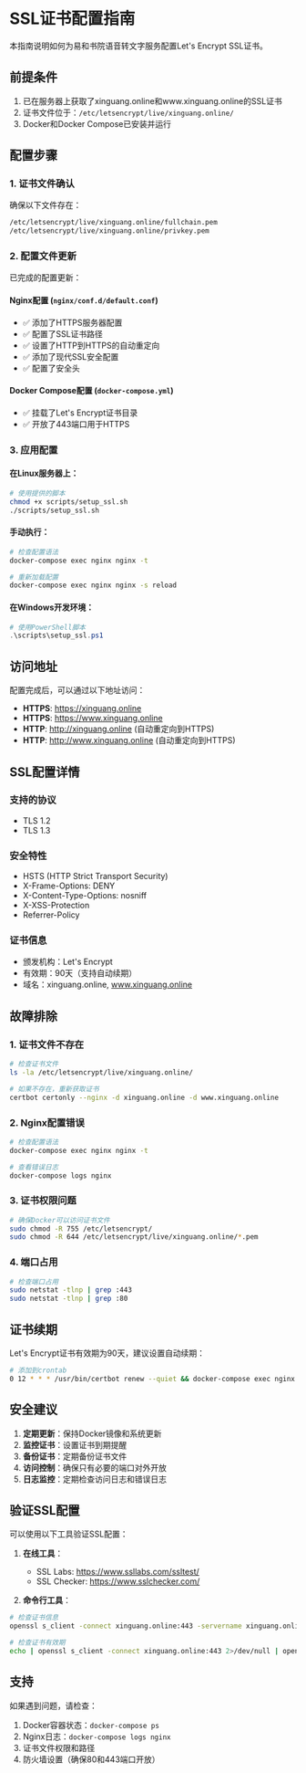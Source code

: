 # SSL证书配置指南

本指南说明如何为易和书院语音转文字服务配置Let's Encrypt SSL证书。

## 前提条件

1. 已在服务器上获取了xinguang.online和www.xinguang.online的SSL证书
2. 证书文件位于：`/etc/letsencrypt/live/xinguang.online/`
3. Docker和Docker Compose已安装并运行

## 配置步骤

### 1. 证书文件确认

确保以下文件存在：
```bash
/etc/letsencrypt/live/xinguang.online/fullchain.pem
/etc/letsencrypt/live/xinguang.online/privkey.pem
```

### 2. 配置文件更新

已完成的配置更新：

#### Nginx配置 (`nginx/conf.d/default.conf`)
- ✅ 添加了HTTPS服务器配置
- ✅ 配置了SSL证书路径
- ✅ 设置了HTTP到HTTPS的自动重定向
- ✅ 添加了现代SSL安全配置
- ✅ 配置了安全头

#### Docker Compose配置 (`docker-compose.yml`)
- ✅ 挂载了Let's Encrypt证书目录
- ✅ 开放了443端口用于HTTPS

### 3. 应用配置

#### 在Linux服务器上：
```bash
# 使用提供的脚本
chmod +x scripts/setup_ssl.sh
./scripts/setup_ssl.sh
```

#### 手动执行：
```bash
# 检查配置语法
docker-compose exec nginx nginx -t

# 重新加载配置
docker-compose exec nginx nginx -s reload
```

#### 在Windows开发环境：
```powershell
# 使用PowerShell脚本
.\scripts\setup_ssl.ps1
```

## 访问地址

配置完成后，可以通过以下地址访问：

- **HTTPS**: https://xinguang.online
- **HTTPS**: https://www.xinguang.online
- **HTTP**: http://xinguang.online (自动重定向到HTTPS)
- **HTTP**: http://www.xinguang.online (自动重定向到HTTPS)

## SSL配置详情

### 支持的协议
- TLS 1.2
- TLS 1.3

### 安全特性
- HSTS (HTTP Strict Transport Security)
- X-Frame-Options: DENY
- X-Content-Type-Options: nosniff
- X-XSS-Protection
- Referrer-Policy

### 证书信息
- 颁发机构：Let's Encrypt
- 有效期：90天（支持自动续期）
- 域名：xinguang.online, www.xinguang.online

## 故障排除

### 1. 证书文件不存在
```bash
# 检查证书文件
ls -la /etc/letsencrypt/live/xinguang.online/

# 如果不存在，重新获取证书
certbot certonly --nginx -d xinguang.online -d www.xinguang.online
```

### 2. Nginx配置错误
```bash
# 检查配置语法
docker-compose exec nginx nginx -t

# 查看错误日志
docker-compose logs nginx
```

### 3. 证书权限问题
```bash
# 确保Docker可以访问证书文件
sudo chmod -R 755 /etc/letsencrypt/
sudo chmod -R 644 /etc/letsencrypt/live/xinguang.online/*.pem
```

### 4. 端口占用
```bash
# 检查端口占用
sudo netstat -tlnp | grep :443
sudo netstat -tlnp | grep :80
```

## 证书续期

Let's Encrypt证书有效期为90天，建议设置自动续期：

```bash
# 添加到crontab
0 12 * * * /usr/bin/certbot renew --quiet && docker-compose exec nginx nginx -s reload
```

## 安全建议

1. **定期更新**：保持Docker镜像和系统更新
2. **监控证书**：设置证书到期提醒
3. **备份证书**：定期备份证书文件
4. **访问控制**：确保只有必要的端口对外开放
5. **日志监控**：定期检查访问日志和错误日志

## 验证SSL配置

可以使用以下工具验证SSL配置：

1. **在线工具**：
   - SSL Labs: https://www.ssllabs.com/ssltest/
   - SSL Checker: https://www.sslchecker.com/

2. **命令行工具**：
```bash
# 检查证书信息
openssl s_client -connect xinguang.online:443 -servername xinguang.online

# 检查证书有效期
echo | openssl s_client -connect xinguang.online:443 2>/dev/null | openssl x509 -noout -dates
```

## 支持

如果遇到问题，请检查：
1. Docker容器状态：`docker-compose ps`
2. Nginx日志：`docker-compose logs nginx`
3. 证书文件权限和路径
4. 防火墙设置（确保80和443端口开放）
